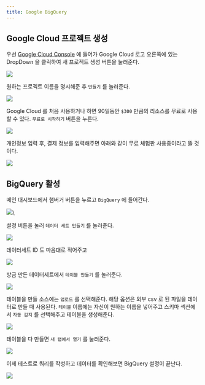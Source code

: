 ```yaml
---
title: Google BigQuery
---
```


## Google Cloud 프로젝트 생성
우선 [Google Cloud Console](https://console.cloud.google.com) 에 들어가 Google Cloud 로고 오른쪽에 있는 DropDown 을 클릭하여 새 프로젝트 생성 버튼을 눌러준다.

![](Settings/Database/images/Pasted%20image%2020240609102714.png)


원하는 프로젝트 이름을 명시해준 후 `만들기` 를 눌러준다.

![](Settings/Database/images/Pasted%20image%2020240609102816.png)


Google Cloud 를 처음 사용하거나 하면 90일동안 `$300` 만큼의 리소스를 무료로 사용할 수 있다. `무료로 시작하기`  버튼을 누른다.

![](Settings/Database/images/Pasted%20image%2020240609102912.png)


개인정보 입력 후, 결제 정보를 입력해주면 아래와 같이 무료 체험판 사용중이라고 뜰 것이다.

![](Settings/Database/images/Pasted%20image%2020240609103520.png)


## BigQuery 활성
메인 대시보드에서 햄버거 버튼을 누르고 `BigQuery` 에 들어간다.

![](Settings/Database/images/Pasted%20image%2020240609103540.png)\


설정 버튼을 눌러 `데이터 세트 만들기` 를 눌러준다.

![](Settings/Database/images/Pasted%20image%2020240609120517.png)


데이터세트 ID 도 마음대로 적어주고 

![](Settings/Database/images/Pasted%20image%2020240609120559.png)


방금 만든 데이터세트에서 `테이블 만들기` 를 눌러준다.

![](Settings/Database/images/Pasted%20image%2020240609120728.png)


테이블을 만들 소스에는 `업로드` 를 선택해준다. 해당 옵션은 외부 csv 로 된 파일을 데이터로 만들 때 사용된다. `테이블` 이름에는 자신이 원하는 이름을 넣어주고 스키마 섹션에서 `자동 감지` 를 선택해주고 테이블을 생성해준다.

![](Settings/Database/images/Pasted%20image%2020240609120829.png)


테이블을 다 만들면 `새 탭에서 열기` 를 눌러준다.

![](Settings/Database/images/Pasted%20image%2020240609121546.png)


이제 테스트로 쿼리를 작성하고 데이터를 확인해보면 BigQuery 설정이 끝난다.

![](Settings/Database/images/Pasted%20image%2020240609121558.png)
